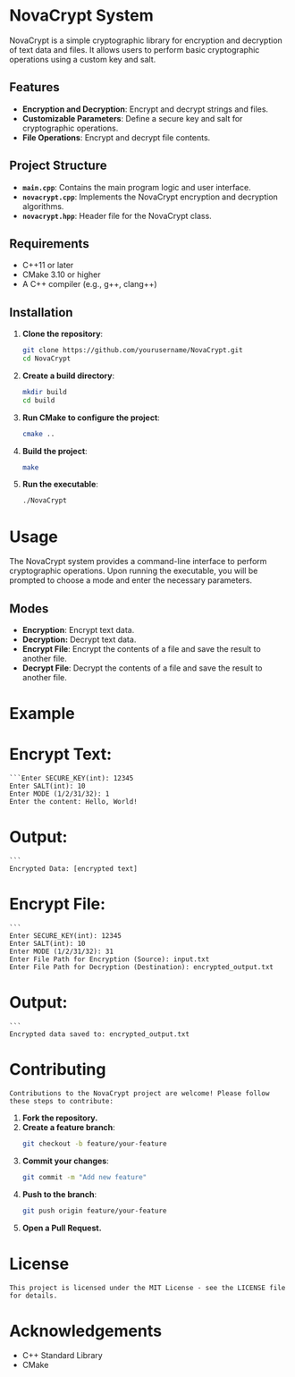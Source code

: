 # NovaCrypt System

NovaCrypt is a simple cryptographic library for encryption and decryption of text data and files. It allows users to perform basic cryptographic operations using a custom key and salt.

## Features

- **Encryption and Decryption**: Encrypt and decrypt strings and files.
- **Customizable Parameters**: Define a secure key and salt for cryptographic operations.
- **File Operations**: Encrypt and decrypt file contents.

## Project Structure

- **`main.cpp`**: Contains the main program logic and user interface.
- **`novacrypt.cpp`**: Implements the NovaCrypt encryption and decryption algorithms.
- **`novacrypt.hpp`**: Header file for the NovaCrypt class.

## Requirements

- C++11 or later
- CMake 3.10 or higher
- A C++ compiler (e.g., g++, clang++)

## Installation

1. **Clone the repository**:
   ```bash
   git clone https://github.com/yourusername/NovaCrypt.git
   cd NovaCrypt
2. **Create a build directory**:
    ```bash
    mkdir build
    cd build
3. **Run CMake to configure the project**:
    ```bash
    cmake ..
4. **Build the project**:
    ```bash
    make
5. **Run the executable**:
    ```bash
    ./NovaCrypt

# Usage
The NovaCrypt system provides a command-line interface to perform cryptographic operations. Upon running the executable, you will be prompted to choose a mode and enter the necessary parameters.

## Modes
- **Encryption**: Encrypt text data.
- **Decryption:** Decrypt text data.
- **Encrypt File**: Encrypt the contents of a file and save the result to another file.
- **Decrypt File**: Decrypt the contents of a file and save the result to another file.

# Example
# Encrypt Text:
    ```Enter SECURE_KEY(int): 12345
    Enter SALT(int): 10
    Enter MODE (1/2/31/32): 1
    Enter the content: Hello, World!
# Output:
    ```
    Encrypted Data: [encrypted text]

# Encrypt File:
    ```
    Enter SECURE_KEY(int): 12345
    Enter SALT(int): 10
    Enter MODE (1/2/31/32): 31
    Enter File Path for Encryption (Source): input.txt
    Enter File Path for Decryption (Destination): encrypted_output.txt
# Output:
    ```
    Encrypted data saved to: encrypted_output.txt


# Contributing
    Contributions to the NovaCrypt project are welcome! Please follow these steps to contribute:

1. **Fork the repository.**
2. **Create a feature branch**:
    ```bash
    git checkout -b feature/your-feature
3. **Commit your changes**:
    ```bash
    git commit -m "Add new feature"
4. **Push to the branch**:
    ```bash
    git push origin feature/your-feature
5. **Open a Pull Request.**


# License
    This project is licensed under the MIT License - see the LICENSE file for details.

# Acknowledgements
-   C++ Standard Library
-   CMake